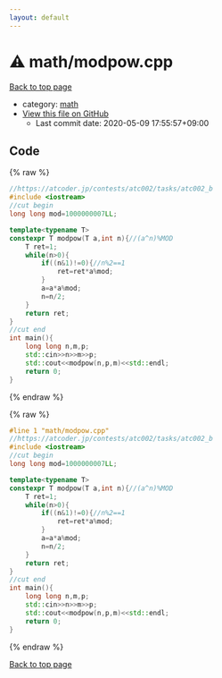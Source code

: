 ```yaml
---
layout: default
---
```


<!-- mathjax config similar to math.stackexchange -->
<script type="text/javascript" async
  src="https://cdnjs.cloudflare.com/ajax/libs/mathjax/2.7.5/MathJax.js?config=TeX-MML-AM_CHTML">
</script>
<script type="text/x-mathjax-config">
  MathJax.Hub.Config({
    TeX: { equationNumbers: { autoNumber: "AMS" }},
    tex2jax: {
      inlineMath: [ ['$','$'] ],
      processEscapes: true
    },
    "HTML-CSS": { matchFontHeight: false },
    displayAlign: "left",
    displayIndent: "2em"
  });
</script>

<script type="text/javascript" src="https://cdnjs.cloudflare.com/ajax/libs/jquery/3.4.1/jquery.min.js"></script>
<script src="https://cdn.jsdelivr.net/npm/jquery-balloon-js@1.1.2/jquery.balloon.min.js" integrity="sha256-ZEYs9VrgAeNuPvs15E39OsyOJaIkXEEt10fzxJ20+2I=" crossorigin="anonymous"></script>
<script type="text/javascript" src="../../assets/js/copy-button.js"></script>
<link rel="stylesheet" href="../../assets/css/copy-button.css" />


# :warning: math/modpow.cpp

<a href="../../index.html">Back to top page</a>

* category: <a href="../../index.html#7e676e9e663beb40fd133f5ee24487c2">math</a>
* <a href="{{ site.github.repository_url }}/blob/master/math/modpow.cpp">View this file on GitHub</a>
    - Last commit date: 2020-05-09 17:55:57+09:00




## Code

<a id="unbundled"></a>
{% raw %}
```cpp
//https://atcoder.jp/contests/atc002/tasks/atc002_b
#include <iostream>
//cut begin
long long mod=1000000007LL;

template<typename T>
constexpr T modpow(T a,int n){//(a^n)%MOD
    T ret=1;
    while(n>0){
        if((n&1)!=0){//n%2==1
            ret=ret*a%mod;
        }
        a=a*a%mod;
        n=n/2;
    }
    return ret;
}
//cut end
int main(){
    long long n,m,p;
    std::cin>>n>>m>>p;
    std::cout<<modpow(n,p,m)<<std::endl;
    return 0;
}

```
{% endraw %}

<a id="bundled"></a>
{% raw %}
```cpp
#line 1 "math/modpow.cpp"
//https://atcoder.jp/contests/atc002/tasks/atc002_b
#include <iostream>
//cut begin
long long mod=1000000007LL;

template<typename T>
constexpr T modpow(T a,int n){//(a^n)%MOD
    T ret=1;
    while(n>0){
        if((n&1)!=0){//n%2==1
            ret=ret*a%mod;
        }
        a=a*a%mod;
        n=n/2;
    }
    return ret;
}
//cut end
int main(){
    long long n,m,p;
    std::cin>>n>>m>>p;
    std::cout<<modpow(n,p,m)<<std::endl;
    return 0;
}

```
{% endraw %}

<a href="../../index.html">Back to top page</a>

